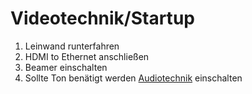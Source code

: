 # Videotechnik/Startup
1. Leinwand runterfahren
2. HDMI to Ethernet anschließen
3. Beamer einschalten
4. Sollte Ton benätigt werden [Audiotechnik]() einschalten